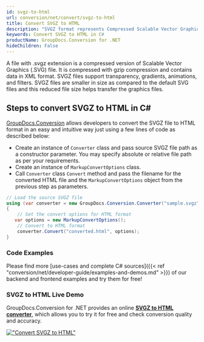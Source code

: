 ```yaml
---
id: svgz-to-html
url: conversion/net/convert/svgz-to-html
title: Convert SVGZ to HTML
description: "SVGZ format represents Compressed Scalable Vector Graphics File with .svgz extension. Learn how to convert SVGZ to HTML file programmatically in C# language using GroupDocs.Conversion for .NET library."
keywords: Convert SVGZ to HTML in C#
productName: GroupDocs.Conversion for .NET
hideChildren: False
---
```


A file with .svgz extension is a compressed version of Scalable Vector Graphics (.SVG) file. It is compressed with gzip compression and contains data in XML format. SVGZ files support transparency, gradients, animations, and filters. SVGZ files are smaller in size as compared to the default SVG files and this reduced file size helps transfer the graphics files.

## Steps to convert SVGZ to HTML in C#

[GroupDocs.Conversion](https://products.groupdocs.com/conversion/net) allows developers to convert the SVGZ file to HTML format in an easy and intuitive way just using a few lines of code as described below:

* Create an instance of `Converter` class and pass source SVGZ file path as a constructor parameter. You may specify absolute or relative file path as per your requirements. 
* Create an instance of `MarkupConvertOptions` class.
* Call `Converter` class `Convert` method and pass the filename for the converted HTML file and the `MarkupConvertOptions` object from the previous step as parameters.

```csharp
// Load the source SVGZ file
using (var converter = new GroupDocs.Conversion.Converter("sample.svgz"))
{
    // Set the convert options for HTML format
   var options = new MarkupConvertOptions();
    // Convert to HTML format
    converter.Convert("converted.html", options);
}
```

### Code Examples

Please find more [use-cases and complete C# sources]({{< ref "conversion/net/developer-guide/examples-and-demos.md" >}}) of our backend and frontend examples and try them for free!

### SVGZ to HTML Live Demo

GroupDocs.Conversion for .NET provides an online [**SVGZ to HTML converter**](https://products.groupdocs.app/conversion/svgz-to-html), which allows you to try it for free and check conversion quality and accuracy.

[!["Convert SVGZ to HTML"](conversion/net/images/convert-to-html/convert-svgz-to-html.png)](https://products.groupdocs.app/conversion/svgz-to-html)